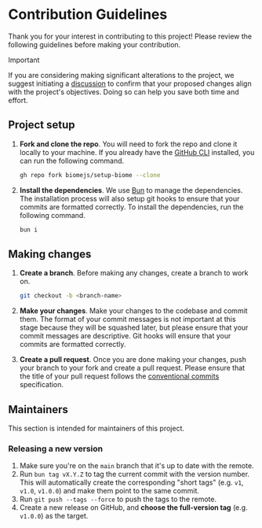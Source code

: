 # Contribution Guidelines

Thank you for your interest in contributing to this project! Please review the
following guidelines before making your contribution.

> [!IMPORTANT]
> If you are considering making significant alterations to the project, we
> suggest initiating a [discussion] to confirm that your proposed changes align
> with the project's objectives. Doing so can help you save both time and
> effort.

[discussion]: https://github.com/biomejs/setup-biome/discussions

## Project setup

1. **Fork and clone the repo**. You will need to fork the repo and clone it
    locally to your machine. If you already have the [GitHub CLI][gh-link]
    installed, you can run the following command.

    ```sh
    gh repo fork biomejs/setup-biome --clone
    ```

2. **Install the dependencies**. We use [Bun][bun-link] to manage the
    dependencies. The installation process will also setup git hooks to ensure
    that your commits are formatted correctly. To install the dependencies, run
    the following command.

    ```sh
    bun i
    ```

[gh-link]: https://cli.github.com/
[bun-link]: https://bun.sh/

## Making changes

1. **Create a branch**. Before making any changes, create a branch to work on.

    ```sh
    git checkout -b <branch-name>
    ```

2. **Make your changes**. Make your changes to the codebase and commit them.
   The format of your commit messages is not important at this stage because
   they will be squashed later, but please ensure that your commit messages are
   descriptive. Git hooks will ensure that your commits are formatted correctly.

3. **Create a pull request**. Once you are done making your changes, push your
   branch to your fork and create a pull request. Please ensure that the title of your pull request follows the [conventional commits][cc-link] specification.

[cc-link]: https://www.conventionalcommits.org/en/v1.0.0/

## Maintainers

This section is intended for maintainers of this project.

### Releasing a new version

1. Make sure you're on the `main` branch that it's up to date with the remote.
2. Run `bun tag vX.Y.Z` to tag the current commit with the version number. This will automatically create the corresponding "short tags" (e.g. `v1`, `v1.0`, `v1.0.0`) and make them point to the same commit.
3. Run `git push --tags --force` to push the tags to the remote.
4. Create a new release on GitHub, and **choose the full-version tag** (e.g. `v1.0.0`) as the target.
